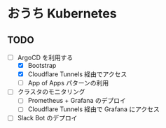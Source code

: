 # おうち Kubernetes

## TODO

- [ ] ArgoCD を利用する
  - [x] Bootstrap
  - [x] Cloudflare Tunnels 経由でアクセス
  - [ ] App of Apps パターンの利用
- [ ] クラスタのモニタリング
  - [ ] Prometheus + Grafana のデプロイ
  - [ ] Cloudflare Tunnels 経由で Grafana にアクセス
- [ ] Slack Bot のデプロイ
